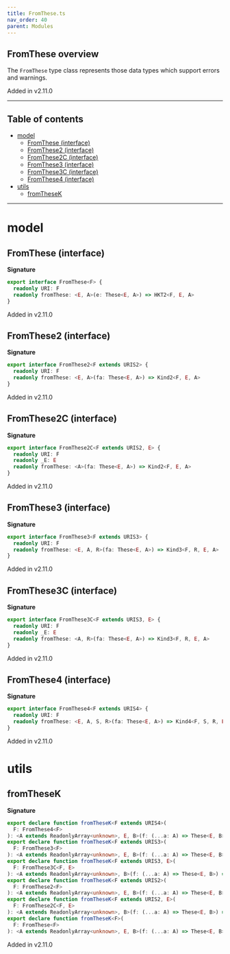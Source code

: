 ```yaml
---
title: FromThese.ts
nav_order: 40
parent: Modules
---
```


## FromThese overview

The `FromThese` type class represents those data types which support errors and warnings.

Added in v2.11.0

---

<h2 class="text-delta">Table of contents</h2>

- [model](#model)
  - [FromThese (interface)](#fromthese-interface)
  - [FromThese2 (interface)](#fromthese2-interface)
  - [FromThese2C (interface)](#fromthese2c-interface)
  - [FromThese3 (interface)](#fromthese3-interface)
  - [FromThese3C (interface)](#fromthese3c-interface)
  - [FromThese4 (interface)](#fromthese4-interface)
- [utils](#utils)
  - [fromTheseK](#fromthesek)

---

# model

## FromThese (interface)

**Signature**

```ts
export interface FromThese<F> {
  readonly URI: F
  readonly fromThese: <E, A>(e: These<E, A>) => HKT2<F, E, A>
}
```

Added in v2.11.0

## FromThese2 (interface)

**Signature**

```ts
export interface FromThese2<F extends URIS2> {
  readonly URI: F
  readonly fromThese: <E, A>(fa: These<E, A>) => Kind2<F, E, A>
}
```

Added in v2.11.0

## FromThese2C (interface)

**Signature**

```ts
export interface FromThese2C<F extends URIS2, E> {
  readonly URI: F
  readonly _E: E
  readonly fromThese: <A>(fa: These<E, A>) => Kind2<F, E, A>
}
```

Added in v2.11.0

## FromThese3 (interface)

**Signature**

```ts
export interface FromThese3<F extends URIS3> {
  readonly URI: F
  readonly fromThese: <E, A, R>(fa: These<E, A>) => Kind3<F, R, E, A>
}
```

Added in v2.11.0

## FromThese3C (interface)

**Signature**

```ts
export interface FromThese3C<F extends URIS3, E> {
  readonly URI: F
  readonly _E: E
  readonly fromThese: <A, R>(fa: These<E, A>) => Kind3<F, R, E, A>
}
```

Added in v2.11.0

## FromThese4 (interface)

**Signature**

```ts
export interface FromThese4<F extends URIS4> {
  readonly URI: F
  readonly fromThese: <E, A, S, R>(fa: These<E, A>) => Kind4<F, S, R, E, A>
}
```

Added in v2.11.0

# utils

## fromTheseK

**Signature**

```ts
export declare function fromTheseK<F extends URIS4>(
  F: FromThese4<F>
): <A extends ReadonlyArray<unknown>, E, B>(f: (...a: A) => These<E, B>) => <S, R>(...a: A) => Kind4<F, S, R, E, B>
export declare function fromTheseK<F extends URIS3>(
  F: FromThese3<F>
): <A extends ReadonlyArray<unknown>, E, B>(f: (...a: A) => These<E, B>) => <R>(...a: A) => Kind3<F, R, E, B>
export declare function fromTheseK<F extends URIS3, E>(
  F: FromThese3C<F, E>
): <A extends ReadonlyArray<unknown>, B>(f: (...a: A) => These<E, B>) => <R>(...a: A) => Kind3<F, R, E, B>
export declare function fromTheseK<F extends URIS2>(
  F: FromThese2<F>
): <A extends ReadonlyArray<unknown>, E, B>(f: (...a: A) => These<E, B>) => (...a: A) => Kind2<F, E, B>
export declare function fromTheseK<F extends URIS2, E>(
  F: FromThese2C<F, E>
): <A extends ReadonlyArray<unknown>, B>(f: (...a: A) => These<E, B>) => (...a: A) => Kind2<F, E, B>
export declare function fromTheseK<F>(
  F: FromThese<F>
): <A extends ReadonlyArray<unknown>, E, B>(f: (...a: A) => These<E, B>) => (...a: A) => HKT2<F, E, B>
```

Added in v2.11.0
